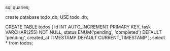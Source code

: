 sql quaries;

create database todo_db;
USE todo_db;

CREATE TABLE todos (
    id INT AUTO_INCREMENT PRIMARY KEY,
    task VARCHAR(255) NOT NULL,
    status ENUM('pending', 'completed') DEFAULT 'pending',
    created_at TIMESTAMP DEFAULT CURRENT_TIMESTAMP
);
select * from todos;

